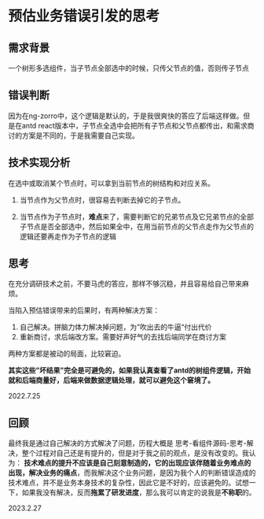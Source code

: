 # 预估业务错误引发的思考

## 需求背景

 一个树形多选组件，当子节点全部选中的时候，只传父节点的值，否则传子节点

## 错误判断

因为在ng-zorro中，这个逻辑是默认的，于是我很爽快的答应了后端这样做。但是在antd react版本中，子节点全选中会把所有子节点和父节点都传出，和需求商讨的方案是不同的，于是我需要自己实现。

## 技术实现分析

在选中或取消某个节点时，可以拿到当前节点的树结构和对应关系。

1. 当节点作为父节点时，很容易去判断去掉它的子节点。

2. 当节点作为子节点时，**难点**来了，需要判断它的兄弟节点及它兄弟节点的全部子节点是否全部选中，然后如果全中，在用当前节点的父节点走作为父节点的逻辑还要再走作为子节点的逻辑

## 思考 

在充分调研技术之前，不要马虎的答应，那样不够沉稳，并且容易给自己带来麻烦。

当陷入预估错误带来的后果时，有两种解决方案：

1. 自己解决。拼脑力体力解决掉问题，为”吹出去的牛逼“付出代价
2. 重新商讨，求后端改方案。需要好声好气的去找后端同学在商讨方案

两种方案都是被动的局面，比较窘迫。

**其实这些”坏结果”完全是可避免的，如果我认真查看了antd的树组件逻辑，开始就和后端商量好，后端来做数据逻辑处理，就可以避免这个窘境了。**

2022.7.25



## 回顾

最终我是通过自己解决的方式解决了问题，历程大概是 思考-看组件源码-思考-解决，整个过程对自己还是有提升的，但是对于我之前的观点，是没有改变的。我认为： **技术难点的提升不应该是自己刻意制造的，它的出现应该伴随着业务难点的出现，解决业务的痛点**，而我解决这个业务问题，是因为我个人的判断错误造成的技术难点，并不是业务本身技术的复杂性，因此它是不好的，应该避免的。试想一下，如果我没有解决，反而**拖累了研发进度**，那么我可以肯定的说我是**不称职**的。

2023.2.27